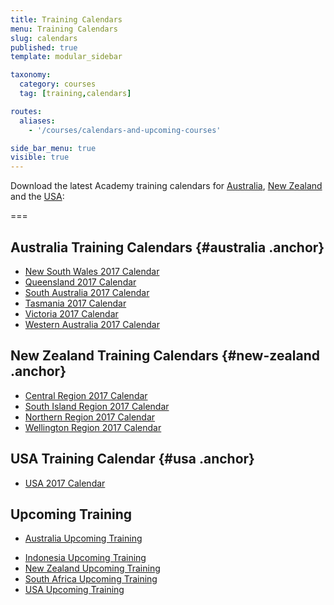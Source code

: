 ```yaml
---
title: Training Calendars
menu: Training Calendars
slug: calendars
published: true
template: modular_sidebar

taxonomy:
  category: courses
  tag: [training,calendars]

routes:
  aliases:
    - '/courses/calendars-and-upcoming-courses'

side_bar_menu: true
visible: true
---
```


Download the latest Academy training calendars for [Australia](#australia), [New Zealand](#new-zealand) and the [USA](#usa):

===

## Australia Training Calendars {#australia .anchor}
* [New South Wales 2017 Calendar](_calendars/2017/NSW-Training-Calendar-2017.pdf)
* [Queensland 2017 Calendar](_calendars/2017/QLD-Training-Calendar-2017.pdf)
* [South Australia 2017 Calendar](_calendars/2017/SA-Training-Calendar-2017.pdf)
* [Tasmania 2017 Calendar](_calendars/2017/TAS-Training-Calendar-2017.pdf)
* [Victoria 2017 Calendar](_calendars/2017/Vic-Training-Calendar-2017.pdf)
* [Western Australia 2017 Calendar](_calendars/2017/WA-Training-Calendar-2017.pdf)

## New Zealand Training Calendars {#new-zealand .anchor}
<!--* Check [New Zealand Upcoming Training](http://one.harcourts.co.nz/academy/UpcomingCourses.aspx)-->
* [Central Region 2017 Calendar](_calendars/2017/NZ-Central-Training-Calendar-2017.pdf)
* [South Island Region 2017 Calendar](_calendars/2017/NZ-South-Island-Training-Calendar-2017.pdf)
* [Northern Region 2017 Calendar](_calendars/2017/NZ-Northern-Training-Calendar-2017.pdf)
* [Wellington Region 2017 Calendar](_calendars/2017/NZ-Wellington-Training-Calendar-2017.pdf)

## USA Training Calendar {#usa .anchor}
* [USA 2017 Calendar](_calendars/2017/USA-Training-Calendar-2017.pdf)

## Upcoming Training
* [Australia Upcoming Training](http://one.harcourts.com.au/academy/UpcomingCourses.aspx)
<!-- * [China Upcoming Training](http://one.harcourts.cn/academy/UpcomingCourses.aspx) -->
* [Indonesia Upcoming Training](http://one.harcourts.co.id/academy/UpcomingCourses.aspx)
* [New Zealand Upcoming Training](http://one.harcourts.co.nz/academy/UpcomingCourses.aspx)
* [South Africa Upcoming Training](http://one.harcourts.co.za/academy/UpcomingCourses.aspx)
* [USA Upcoming Training](http://one.harcourtsusa.com/academy/UpcomingCourses.aspx)
